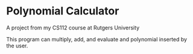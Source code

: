 # Polynomial Calculator

A project from my CS112 course at Rutgers University

This program can multiply, add, and evaluate and polynomial inserted by the user. 
